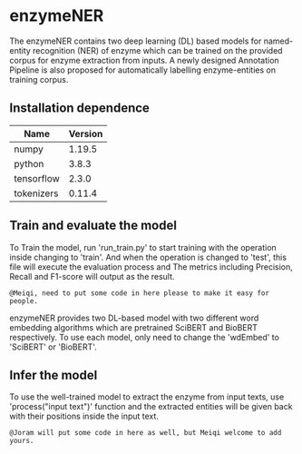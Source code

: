 # enzymeNER
The enzymeNER contains two deep learning (DL) based models for named-entity recognition (NER) of enzyme which can be trained on the provided corpus for enzyme extraction from inputs. A newly designed Annotation Pipeline is also proposed for automatically labelling  enzyme-entities on training corpus. 

## Installation dependence
| Name | Version |
|------|---------|
|numpy|1.19.5|
|python|3.8.3|
|tensorflow|2.3.0|
|tokenizers|0.11.4|

## Train and evaluate the model
To Train the model, run 'run_train.py' to start training with the operation inside changing to 'train'. And when the operation is changed to 'test', this file will execute the evaluation process and The metrics including Precision, Recall and F1-score will output as the result.

```
@Meiqi, need to put some code in here please to make it easy for people.
```

enzymeNER provides two DL-based model with two different word embedding algorithms which are pretrained SciBERT and BioBERT respectively. To use each model, only need to change the 'wdEmbed' to 'SciBERT' or 'BioBERT'.

## Infer the model
To use the well-trained model to extract the enzyme from input texts, use 'process("input text")' function and the extracted entities will be given back with their positions inside the input text.

```
@Joram will put some code in here as well, but Meiqi welcome to add yours.
```
